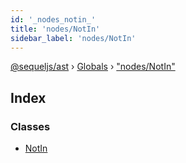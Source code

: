 ```yaml
---
id: '_nodes_notin_'
title: 'nodes/NotIn'
sidebar_label: 'nodes/NotIn'
---
```


[@sequeljs/ast](../index.md) › [Globals](../globals.md) ›
["nodes/NotIn"](_nodes_notin_.md)

## Index

### Classes

- [NotIn](../classes/_nodes_notin_.notin.md)
